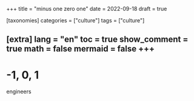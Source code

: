 
+++
title = "minus one zero one"
date = 2022-09-18
draft = true

[taxonomies]
categories = ["culture"]
tags = ["culture"]

[extra]
lang = "en"
toc = true
show_comment = true
math = false
mermaid = false
+++
---

# -1, 0, 1

engineers